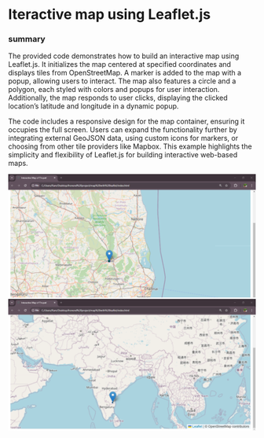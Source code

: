 <h1>
  Iteractive map using Leaflet.js
</h1>
<h3>
  summary 
</h3>
<P>
  The provided code demonstrates how to build an interactive map using Leaflet.js. It initializes the map centered at specified coordinates and displays tiles from OpenStreetMap. A marker is added to the map with a popup, allowing users to interact. The map also features a circle and a polygon, each styled with colors and popups for user interaction. Additionally, the map responds to user clicks, displaying the clicked location’s latitude and longitude in a dynamic popup.

The code includes a responsive design for the map container, ensuring it occupies the full screen. Users can expand the functionality further by integrating external GeoJSON data, using custom icons for markers, or choosing from other tile providers like Mapbox. This example highlights the simplicity and flexibility of Leaflet.js for building interactive web-based maps.
</P>
<img src = "output.png"> 
<img src = "output2.png"> 
